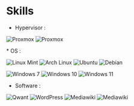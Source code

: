 # Skills
* Hypervisor :
<p>
<img alt="Proxmox" src="https://img.shields.io/badge/-Proxmox-E57000?style=flat&logo=Proxmox&logoColor=white" />
<img alt="Proxmox" src="https://img.shields.io/badge/-HyperV-00aef0?style=flat&logo=Windows&logoColor=white" />
</p>
* OS :
<p>
<img alt="Linux Mint" src="https://img.shields.io/badge/-Linux Mint-87CF3E?style=flat&logo=linuxmint&logoColor=white"/>
<img alt="Arch Linux" src="https://img.shields.io/badge/-Arch Linux-1793D1?style=flat&logo=archlinux&logoColor=white"/>
<img alt="Ubuntu" src="https://img.shields.io/badge/-Ubuntu-E95420?style=flat&logo=ubuntu&logoColor=white"/>
<img alt="Debian" src="https://img.shields.io/badge/-Debian-F53897?style=flat&logo=debian&logoColor=white"/>
</p>

![Windows 7](https://img.shields.io/badge/Windows%207-003399?style=flat&logo=windowsxp&logoColor=white)
![Windows 10](https://img.shields.io/badge/Windows%2010-%230079d5.svg?style=flat&logo=Windows%2011&logoColor=white)
![Windows 11](https://img.shields.io/badge/Windows%2011-%230079d5.svg?style=flat&logo=Windows%2011&logoColor=white)

* Software :

![Qwant](https://img.shields.io/badge/-Qwant%20user-5c97ff?style=flat&logo=Qwant&logoColor=white)
![WordPress](https://img.shields.io/badge/WordPress-%23117AC9.svg?style=flat&logo=WordPress&logoColor=white)
![Mediawiki](https://img.shields.io/badge/-Mediawiki%20user-000000?style=flat&logo=wikipedia&logoColor=white)
![Mediawiki](https://img.shields.io/badge/-i3wm%20user%20-405f83?style=flat&logo=i3&logoColor=white)
